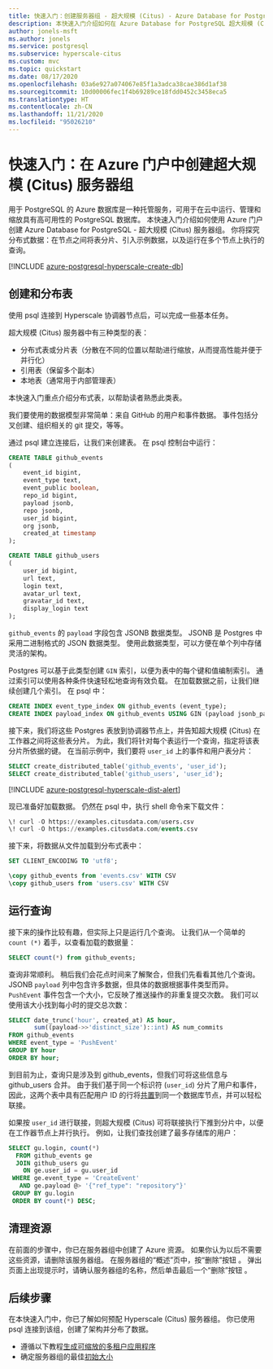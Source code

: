 ```yaml
---
title: 快速入门：创建服务器组 - 超大规模 (Citus) - Azure Database for PostgreSQL
description: 本快速入门介绍如何在 Azure Database for PostgreSQL 超大规模 (Citus) 中创建和查询分布式表。
author: jonels-msft
ms.author: jonels
ms.service: postgresql
ms.subservice: hyperscale-citus
ms.custom: mvc
ms.topic: quickstart
ms.date: 08/17/2020
ms.openlocfilehash: 03a6e927a074067e85f1a3adca38cae386d1af38
ms.sourcegitcommit: 10d00006fec1f4b69289ce18fdd0452c3458eca5
ms.translationtype: HT
ms.contentlocale: zh-CN
ms.lasthandoff: 11/21/2020
ms.locfileid: "95026210"
---
```

# <a name="quickstart-create-a-hyperscale-citus-server-group-in-the-azure-portal"></a>快速入门：在 Azure 门户中创建超大规模 (Citus) 服务器组

用于 PostgreSQL 的 Azure 数据库是一种托管服务，可用于在云中运行、管理和缩放具有高可用性的 PostgreSQL 数据库。 本快速入门介绍如何使用 Azure 门户创建 Azure Database for PostgreSQL - 超大规模 (Citus) 服务器组。 你将探究分布式数据：在节点之间将表分片、引入示例数据，以及运行在多个节点上执行的查询。

[!INCLUDE [azure-postgresql-hyperscale-create-db](../../includes/azure-postgresql-hyperscale-create-db.md)]

## <a name="create-and-distribute-tables"></a>创建和分布表

使用 psql 连接到 Hyperscale 协调器节点后，可以完成一些基本任务。

超大规模 (Citus) 服务器中有三种类型的表：

- 分布式表或分片表（分散在不同的位置以帮助进行缩放，从而提高性能并便于并行化）
- 引用表（保留多个副本）
- 本地表（通常用于内部管理表）

本快速入门重点介绍分布式表，以帮助读者熟悉此类表。

我们要使用的数据模型非常简单：来自 GitHub 的用户和事件数据。 事件包括分叉创建、组织相关的 git 提交，等等。

通过 psql 建立连接后，让我们来创建表。 在 psql 控制台中运行：

```sql
CREATE TABLE github_events
(
    event_id bigint,
    event_type text,
    event_public boolean,
    repo_id bigint,
    payload jsonb,
    repo jsonb,
    user_id bigint,
    org jsonb,
    created_at timestamp
);

CREATE TABLE github_users
(
    user_id bigint,
    url text,
    login text,
    avatar_url text,
    gravatar_id text,
    display_login text
);
```

`github_events` 的 `payload` 字段包含 JSONB 数据类型。 JSONB 是 Postgres 中采用二进制格式的 JSON 数据类型。 使用此数据类型，可以方便在单个列中存储灵活的架构。

Postgres 可以基于此类型创建 `GIN` 索引，以便为表中的每个键和值编制索引。 通过索引可以使用各种条件快速轻松地查询有效负载。 在加载数据之前，让我们继续创建几个索引。 在 psql 中：

```sql
CREATE INDEX event_type_index ON github_events (event_type);
CREATE INDEX payload_index ON github_events USING GIN (payload jsonb_path_ops);
```

接下来，我们将这些 Postgres 表放到协调器节点上，并告知超大规模 (Citus) 在工作器之间将这些表分片。 为此，我们将针对每个表运行一个查询，指定将该表分片所依据的键。 在当前示例中，我们要将 `user_id` 上的事件和用户表分片：

```sql
SELECT create_distributed_table('github_events', 'user_id');
SELECT create_distributed_table('github_users', 'user_id');
```

[!INCLUDE [azure-postgresql-hyperscale-dist-alert](../../includes/azure-postgresql-hyperscale-dist-alert.md)]

现已准备好加载数据。 仍然在 psql 中，执行 shell 命令来下载文件：

```sql
\! curl -O https://examples.citusdata.com/users.csv
\! curl -O https://examples.citusdata.com/events.csv
```

接下来，将数据从文件加载到分布式表中：

```sql
SET CLIENT_ENCODING TO 'utf8';

\copy github_events from 'events.csv' WITH CSV
\copy github_users from 'users.csv' WITH CSV
```

## <a name="run-queries"></a>运行查询

接下来的操作比较有趣，但实际上只是运行几个查询。 让我们从一个简单的 `count (*)` 着手，以查看加载的数据量：

```sql
SELECT count(*) from github_events;
```

查询非常顺利。 稍后我们会花点时间来了解聚合，但我们先看看其他几个查询。 JSONB `payload` 列中包含许多数据，但具体的数据根据事件类型而异。 `PushEvent` 事件包含一个大小，它反映了推送操作的非重复提交次数。 我们可以使用该大小找到每小时的提交总次数：

```sql
SELECT date_trunc('hour', created_at) AS hour,
       sum((payload->>'distinct_size')::int) AS num_commits
FROM github_events
WHERE event_type = 'PushEvent'
GROUP BY hour
ORDER BY hour;
```

到目前为止，查询只是涉及到 github\_events，但我们可将这些信息与 github\_users 合并。 由于我们基于同一个标识符 (`user_id`) 分片了用户和事件，因此，这两个表中具有匹配用户 ID 的行将[共置](concepts-hyperscale-colocation.md)到同一个数据库节点，并可以轻松联接。

如果按 `user_id` 进行联接，则超大规模 (Citus) 可将联接执行下推到分片中，以便在工作器节点上并行执行。 例如，让我们查找创建了最多存储库的用户：

```sql
SELECT gu.login, count(*)
  FROM github_events ge
  JOIN github_users gu
    ON ge.user_id = gu.user_id
 WHERE ge.event_type = 'CreateEvent'
   AND ge.payload @> '{"ref_type": "repository"}'
 GROUP BY gu.login
 ORDER BY count(*) DESC;
```

## <a name="clean-up-resources"></a>清理资源

在前面的步骤中，你已在服务器组中创建了 Azure 资源。 如果你认为以后不需要这些资源，请删除该服务器组。 在服务器组的“概述”页中，按“删除”按钮   。 弹出页面上出现提示时，请确认服务器组的名称，然后单击最后一个“删除”按钮  。

## <a name="next-steps"></a>后续步骤

在本快速入门中，你已了解如何预配 Hyperscale (Citus) 服务器组。 你已使用 psql 连接到该组，创建了架构并分布了数据。

- 遵循以下教程[生成可缩放的多租户应用程序](./tutorial-design-database-hyperscale-multi-tenant.md)
- 确定服务器组的最佳[初始大小](howto-hyperscale-scale-initial.md)
